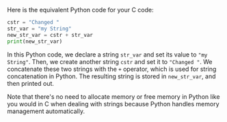 Here is the equivalent Python code for your C code:

```python
cstr = "Changed "
str_var = "my String"
new_str_var = cstr + str_var
print(new_str_var)
```

In this Python code, we declare a string `str_var` and set its value to `"my String"`. Then, we create another string `cstr` and set it to `"Changed "`. We concatenate these two strings with the `+` operator, which is used for string concatenation in Python. The resulting string is stored in `new_str_var`, and then printed out.

Note that there's no need to allocate memory or free memory in Python like you would in C when dealing with strings because Python handles memory management automatically.
